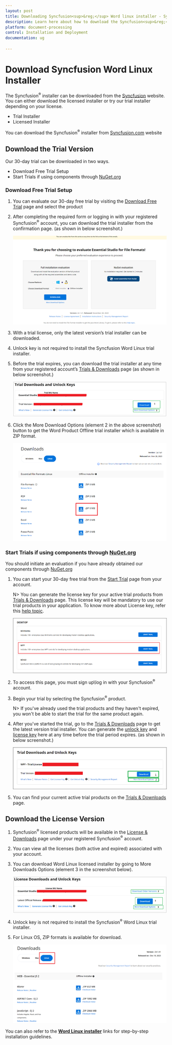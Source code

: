 ```yaml
---
layout: post
title: Downloading Syncfusion<sup>&reg;</sup> Word linux installer - Syncfusion<sup>&reg;</sup>
description: Learn here about how to download the Syncfusion<sup>&reg;</sup> Word linux installer from our Syncfusion<sup>&reg;</sup> website with license.
platform: document-processing
control: Installation and Deployment
documentation: ug

---
```


# Download Syncfusion Word Linux Installer

The Syncfusion<sup>&reg;</sup> installer can be downloaded from the [Syncfusion](https://www.syncfusion.com/) website. You can either download the licensed installer or try our trial installer depending on your license.

   -	Trial Installer
   -	Licensed Installer

You can download the Syncfusion<sup>&reg;</sup> installer from [Syncfusion.com](https://www.syncfusion.com/) website 

## Download the Trial Version

Our 30-day trial can be downloaded in two ways.

* Download Free Trial Setup
* Start Trials if using components through [NuGet.org](https://www.nuget.org/packages?q=syncfusion)


### Download Free Trial Setup

1. You can evaluate our 30-day free trial by visiting the [Download Free Trial](https://www.syncfusion.com/downloads) page and select the product
2. After completing the required form or logging in with your registered Syncfusion<sup>&reg;</sup> account, you can download the trial installer from the confirmation page. (as shown in below screenshot.)

   ![Trial and downloads of Syncfusion Word](images/trial-confirmation.png)
   
3. With a trial license, only the latest version’s trial installer can be downloaded.
4. Unlock key is not required to install the Syncfusion Word Linux trial installer.
5. Before the trial expires, you can download the trial installer at any time from your registered account’s [Trials & Downloads](https://www.syncfusion.com/account/manage-trials/downloads) page (as shown in below screenshot.)
 
   ![Trial and downloads of Syncfusion Word](images/trial-download.png)

6. Click the More Download Options (element 2 in the above screenshot) button to get the Word Product Offline trial installer which is available in ZIP format.

   ![License and downloads of Syncfusion Word](images/start-trial-download-offline-installer.png)

### Start Trials if using components through [NuGet.org](https://www.nuget.org/packages?q=syncfusion)

You should initiate an evaluation if you have already obtained our components through [NuGet.org](https://www.nuget.org/packages?q=syncfusion)

1. You can start your 30-day free trial from the [Start Trial](https://www.syncfusion.com/account/manage-trials/start-trials) page from your account.

   N> You can generate the license key for your active trial products from [Trials & Downloads](https://www.syncfusion.com/account/manage-trials/downloads) page. This license key will be mandatory to use our trial products in your application. To know more about License key, refer this [help topic](https://help.syncfusion.com/common/essential-studio/licensing/overview).
	
    ![Trial and downloads of Syncfusion Word](images/start-trial-download.png)
   
2. To access this page, you must sign up\log in with your Syncfusion<sup>&reg;</sup> account.
3. Begin your trial by selecting the Syncfusion<sup>&reg;</sup> product. 

   N> If you've already used the trial products and they haven't expired, you won't be able to start the trial for the same product again.

4. After you've started the trial, go to the [Trials & Downloads](https://www.syncfusion.com/account/manage-trials/downloads) page to get the latest version trial installer. You can generate the [unlock key](https://www.syncfusion.com/kb/8069/how-to-generate-unlock-key-for-essentials-studio-products) and [license key](https://help.syncfusion.com/common/essential-studio/licensing/how-to-generate) here at any time before the trial period expires. (as shown in below screenshot.)

   ![License and downloads of Syncfusion Word](images/start-trial-download-installer.png)

5. You can find your current active trial products on the [Trials & Downloads](https://www.syncfusion.com/account/manage-trials/downloads) page.
   

## Download the License Version

1. Syncfusion<sup>&reg;</sup> licensed products will be available in the [License & Downloads](https://www.syncfusion.com/account/downloads) page under your registered Syncfusion<sup>&reg;</sup> account.
2. You can view all the licenses (both active and expired) associated with your account.
3. You can download Word Linux licensed installer by going to More Downloads Options (element 3 in the screenshot below).

   ![License and downloads of Syncfusion Word](images/license-download.png)
   
4. Unlock key is not required to install the Syncfusion<sup>&reg;</sup> Word Linux trial installer.   
5. For Linux OS, ZIP formats is available for download.
   
   ![License and downloads of Syncfusion Word](images/Linux_Download.PNG)

You can also refer to the [**Word Linux installer**](https://help.syncfusion.com/document-processing/docio/installation/linux-installer/how-to-install) links for step-by-step installation guidelines.	

